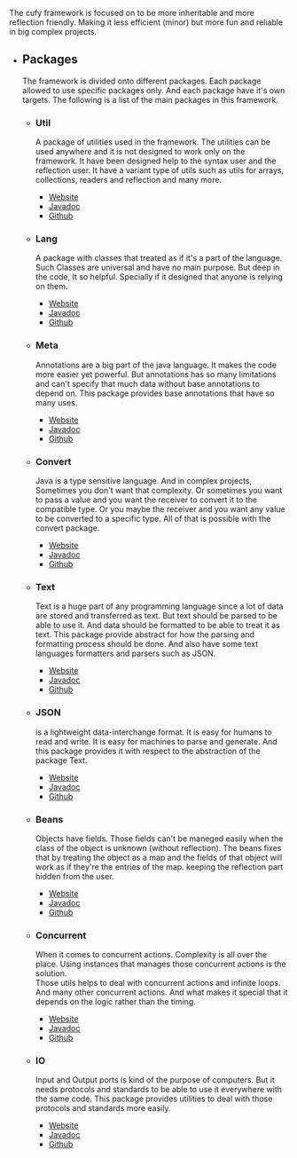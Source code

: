 <html lang="en">
    <head>
        <title>Cufy</title>
        <script>
            window.onload = function() {
              let link = top.document.createElement("link");
              link.type = "image/*";
              link.rel = "icon";
              link.href = "cufy.png";
              top.document.getElementsByTagName("head")[0].appendChild(link);
            };
        </script>
    </head>
</html>

The cufy framework is focused on to be more inheritable and more reflection 
friendly. Making it less efficient (minor) but more fun and reliable in big
complex projects.

-   ## Packages
    The framework is divided onto different packages. Each package allowed to use
    specific packages only. And each package have it's own targets. The following
    is a list of the main packages in this framework.

    -   ### Util
        A package of utilities used in the framework. The utilities can be used
        anywhere and it is not designed to work only on the framework. It have been
        designed help to the syntax user and the reflection user. It have a variant
        type of utils such as utils for arrays, collections, readers and reflection
        and many more.
        -   [Website](site/util.md)
        -   [Javadoc](docs/cufy/util/package-summary.html)
        -   [Github](https://github.com/cufyorg/framework/tree/master/src/main/java/cufy/util)

    -   ### Lang
        A package with classes that treated as if it's a part of the language. Such
        Classes are universal and have no main purpose. But deep in the code, It so
        helpful. Specially if it designed that anyone is relying on them.
        -   [Website](site/lang.md)
        -   [Javadoc](docs/cufy/lang/package-summary.html)
        -   [Github](https://github.com/cufyorg/framework/tree/master/src/main/java/cufy/lang)

    -   ### Meta
        Annotations are a big part of the java language. It makes the code more
        easier yet powerful. But annotations has so many limitations and can't 
        specify that much data without base annotations to depend on. This package
        provides base annotations that have so many uses.
        -   [Website](site/meta.md)
        -   [Javadoc](docs/cufy/meta/package-summary.html)
        -   [Github](https://github.com/cufyorg/framework/tree/master/src/main/java/cufy/meta)

    -   ### Convert
        Java is a type sensitive language. And in complex projects, Sometimes you 
        don't want that complexity. Or sometimes you want to pass a value and you
        want the receiver to convert it to the compatible type. Or you maybe the
        receiver and you want any value to be converted to a specific type. All 
        of that is possible with the convert package.
        -   [Website](site/convert.md)
        -   [Javadoc](docs/cufy/convert/package-summary.html)
        -   [Github](https://github.com/cufyorg/framework/tree/master/src/main/java/cufy/convert)

    -   ### Text
        Text is a huge part of any programming language since a lot of data are
        stored and transferred as text. But text should be parsed to be able to
        use it. And data should be formatted to be able to treat it as text.
        This package provide abstract for how the parsing and formatting process
        should be done. And also have some text languages formatters and parsers
        such as JSON.
        -   [Website](site/text.md)
        -   [Javadoc](docs/cufy/text/package-summary.html)
        -   [Github](https://github.com/cufyorg/framework/tree/master/src/main/java/cufy/text)

    -   ### JSON
        is a lightweight data-interchange format. It is easy for humans to read 
        and write. It is easy for machines to parse and generate. And this package
        provides it with respect to the abstraction of the package Text.
        -   [Website](site/json.md)
        -   [Javadoc](docs/cufy/text/json/package-summary.html)
        -   [Github](https://github.com/cufyorg/framework/tree/master/src/main/java/cufy/text/json)

    -   ### Beans
        Objects have fields. Those fields can't be maneged easily when the class of
        the object is unknown (without reflection). The beans fixes that by treating
        the object as a map and the fields of that object will work as if they're
        the entries of the map. keeping the reflection part hidden from the user.
        -   [Website](site/beans.md)
        -   [Javadoc](docs/cufy/beans/package-summary.html)
        -   [Github](https://github.com/cufyorg/framework/tree/master/src/main/java/cufy/beans)

    -   ### Concurrent
        When it comes to concurrent actions. Complexity is all over the place.
        Using instances that manages those concurrent actions is the solution.  
        Those utils helps to deal with concurrent actions and infinite loops.
        And many other concurrent actions. And what makes it special that it
        depends on the logic rather than the timing.
        -   [Website](site/concurrent.md)
        -   [Javadoc](docs/cufy/concurrent/package-summary.html)
        -   [Github](https://github.com/cufyorg/framework/tree/master/src/main/java/cufy/concurrent)

    -   ### IO
        Input and Output ports is kind of the purpose of computers. But it needs
        protocols and standards to be able to use it everywhere with the same code.
        This package provides utilities to deal with those protocols and standards
        more easily.
        -   [Website](site/io.md)
        -   [Javadoc](docs/cufy/io/package-summary.html)
        -   [Github](https://github.com/cufyorg/framework/tree/master/src/main/java/cufy/io)
